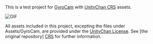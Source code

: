 This is a test project for [GyroCam][GyroCam] with [UnityChan CRS][CRS] assets.

![GIF](http://keijiro.github.io/unitychan-crs-gyrocam/anim.gif)

All assets included in this project, excepting the files under Assets/GyroCam,
are provided under the [UnityChan License][UCL]. See [the original repository]
[CRS] for further information.

[GyroCam]: https://github.com/keijiro/GyroCam
[CRS]:     https://github.com/unity3d-jp/unitychan-crs
[UCL]:     http://unity-chan.com/download/license_en.html
